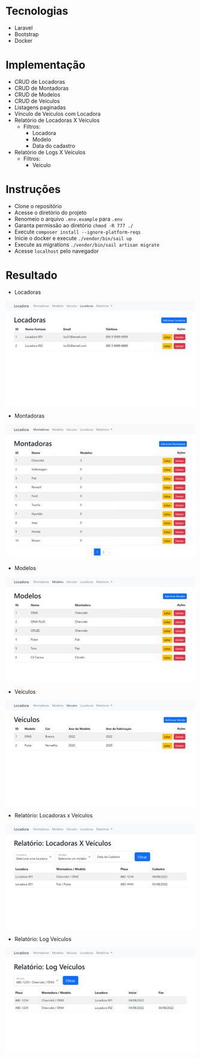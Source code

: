 # Tecnologias
- Laravel
- Bootstrap
- Docker

# Implementação
- CRUD de Locadoras
- CRUD de Montadoras
- CRUD de Modelos
- CRUD de Veículos
- Listagens paginadas
- Vínculo de Veículos com Locadora
- Relatório de Locadoras X Veículos
    - Filtros:
        -  Locadora
        -  Modelo
        -  Data do cadastro
- Relatório de Logs X Veículos
    - Filtros:
        -  Veículo

# Instruções
- Clone o repositório
- Acesse o diretório do projeto
- Renomeio o arquivo `.env.example` para `.env`
- Garanta permissão ao diretório `chmod -R 777 ./`
- Execute `composer install --ignore-platform-reqs`
- Inicie o docker e execute `./vendor/bin/sail up`
- Execute as migrations `./vendor/bin/sail artisan migrate`
- Acesse `localhost` pelo navegador

# Resultado

- Locadoras

![Locadoras](/prints/locadora.png "Locadoras")

- Montadoras

![Montadoras](/prints/montadora.png "Montadoras")

- Modelos

![Modelos](/prints/modelo.png "Modelos")

- Veículos

![Veículos](/prints/veiculo.png "Veículos")

- Relatório: Locadoras x Veículos

![Relatório: Locadoras x Veículos](/prints/relatorio-locadoras-veiculos.png "Relatório: Locadoras x Veículos")

- Relatório: Log Veículos

![Log Veículos](/prints/relatorio-log-veiculos.png "Log Veículos")
